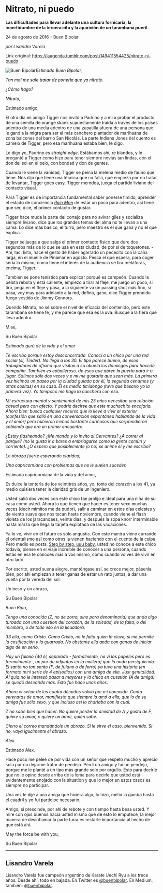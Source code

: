 # Nitrato, ni puedo

**Las dificultades para llevar adelante una cultura fornicaria, la incertidumbre de la tercera cita y la aparición de un tarambana pueril.**

24 de agosto de 2016 - Buen Bipolar

_por Lisandro Varela_

Link original: https://laagenda.tumblr.com/post/149411554425/nitrato-ni-puedo

![Buen Bipolar](https://64.media.tumblr.com/f5183e7bf8bb3861c4cce5bc074333a6/tumblr_inline_pk383dVPf21t6q87u_500.jpg)*Estimado Buen Bipolar,*

*Tan mal me sale tratar de ponerla que ya nitrato.*

*¿Cómo hago?*

*Nitrato,*

  


Estimado amigo,

El otro dìa mi amigo Tigger nos invitó a Padrino y a mì a probar el producto de una semilla de orange skank supuestamente traìda a través de los países adentro de una media adentro de una zapatilla afuera de una persona que le ganó a la migra para ser el más canchero plantador de marihuana de zona balcones del barrio San Nicolás. La parte Indiana Jones del cuento es camelo de Tigger, pero esa marihuana estaba bien, le digo.

Le digo yo, Padrino es *straight edge*. Estábamos ahí, re blandos, y  le pregunté a Tigger como hizo para tener siempre novias tan lindas, con el don del sol en el pelo, con bondad y don de gentes. 

Cuando le viene la vanidad, Tigger se peina la melena medio de fauno que tiene. Nos dijo que tiene una técnica que no falla, que empieza por no tratar de levantar, Tigger goes easy, Tigger merodea, juega el partido liviano del contacto visual.

Para Tigger es de importancia fundamental saber ponerse tìmido, aprender el estado de conciencia [*Rain Man*](https://www.youtube.com/watch?v=mlNwXuHUA8I)  de estar un poco para adentro, así tiene que ser, dice, el primer contacto de gustar.

Tigger hace muda la parte del cortejo para no avivar giles y socializa siempre liviano, dice que los grandes temas del alma no te llevan a una cama. Lo dice más básico, el turro, pero maestro es el que gana y no el que explica.

Tigger se juega a que salga el primer contacto fìsico que dure dos segundos más de lo que se usa en esta ciudad, de por sí de toquetones.  -Ahí, tac, listo, hace el gesto de haber agarrado un pececito con la caña larga, en el muelle de Pinamar en agosto. Pesca el que espera, para coger sería lo mismo; como tiene el interés de la audiencia se tira metáforas, encima, Tigger.

También se pone tenístico para explicar porqué es campeón. Cuando la pelota rebota y está caliente, empiezo a tirar al fleje, me juego un poco, si tiro, pega en el fleje y pasa, a la siguiente va un passing shot más fino, si pasa, voy muy para adelante a la red, defino, gano, dice Tigger prendido fuego vestido de Jimmy Connors.

Querido Nitrato, no sé sobre el nivel de eficacia del contenido, pero este tarambana se tiene fe, y me parece que esa es la uva. Busque a la fiera que lleva adentro.

Miau,

Su Buen Bipolar

  


*Estimado gurú de la vida y el amor*

*Te escribo porque estoy desconcertada. Conocí a un chico por una red social (sí, Tinder). No llega a los 30. El tipo parece bueno, de esos trabajadores de oficina que visitan a su abuela los domingos para hacerle compañía. También es caballeroso, de esos que abren la puerta para ir a jugar. Salimos sólo dos veces y a mi me gustaría que sean más. La primera vez hicimos un paseo por la ciudad guiada por él, la segunda cenamos (y otras cositas) en su casa. Él es medio timidongo (tuve que besarlo yo la primera vez). Yo tampoco me hago la canchera con eso.*

*Mi estructura mental y sentimental de mis 23 años necesitan una relación casual pero con afecto. Y podría decirse que este muchachito encajaría. Ahora bien: busca cualquier recurso que lo lleve a vivir al exterior (confesión que salió en una conversación espontánea hablando de la vida y el amor) pero hubieron mimos bastante cariñosos que sorprendieron sabiendo que era un primer encuentro.*

*¿Estoy flasheando? ¿Me mando y lo invito al Cervantes? ¿A correr al parque? (no le gusta ir a bares a embriagarse como la gente común y corriente). ¿O espero que posiblemente (o no) se anime él y me escriba?*

*Lo abraza fuerte esperando claridad,*

*Una capricorniana con problemas que no le suelen suceder.*

  


Estimada capricorniana de la vida y del amor,

Es dulce la tonterìa de los veintitrés años, yo, tonto del corazón a los 41, ya medio quisiera tener la claridad gris de un ingeniero.

Usted salió dos veces con este chico tan prolijo e ideal para una niña de su casa como usted. Ahora lo que tienen que hacer es tener sexo muchas veces (decir mimitos me da pudor), salir a caminar en estos días celestes y de viento suave que nos tocan hasta noviembre, cuando viene el flash violeta de los jaracandaes, veinte dìas, y después la sopa knorr interminable hasta marzo que llega la tarjeta explotada de las vacaciones.

Ya lo ve, vivir en el futuro es solo angustia. Con este mantra viene currando el orientalismo así como otros la vienen haciendo con el cuento de la culpa. Pero medio es posta. [Step by step, uuu baby](https://www.youtube.com/watch?v=ay6GjmiJTPM), usted no conoce a este chico todavía, piense en el viaje increíble de conocer a una persona, cuando estás en esa te conoces más a vos mismo, como cuando volves de vivir en otro lado.

Por escrito, usted suena alegre, manténgase así, se crece mejor, pásenla bien, por ahí empiezan a tener ganas de estar un rato juntos, a dar una vuelta por la vereda del sol. 

Un beso y un abrazo,

Su Buen Bipolar

  


*Buen Bipo,* 

*Tengo una conocida (Z, no de zorra, sino para denominarla) que anda algo turbada con una cuestión del corazón, de la soledad, de la falta, o del miembro, o de todo eso en la licuadora.* 

*33 ella, como Cristo. Como Cristo, no le falta quien la clave, si me permite la cosificación y la guarrada. No obstante ella anda con ganas de iniciar algo de en serio.*

*Hay un fulano (40 él, separado - formalmente, no vi los papeles pero es formalmente-, un par de adjuntos en la mailera) que la anda persiguiendo. El santo no tan santo (F, de fulano o de forro) ya tuvo una historia (en formato mini serie de 4 episodios) con una amiga de ella. Just genitalidad. Al quía no le interesó pasar a mayores y la chica en cuestión (A de amiga) se quedó deseando más. Esto fue hace unos años.* 

*Ahora el señor de las cuatro décadas volvió por mi conocida. Canta serenatas de amor, manifiesta que siempre la amó a ella, que lo de su amiga fue sólo sexo, y que incluso así lo charlaba con la cual.*

*Z no sabe bien qué hacer. No quiere perder la amistad de A y gusta de F, quiere su amor, o quiere un amor, quién sabe.* 

*Cierro el correo mandándole un abrazo. Si le sirve el caso, bienvenido. Si no, vaya igualmente el abrazo.*

*Alex*

  


Estimado Alex,

Hace poco me peleé de por vida con un señor que respeto mucho y aprecio solo por no dejarme tratar de pendejo. Perdí un amigo y fui un pendejo, porque me le planté a un tipo más grande solo por orgullo. Esto para decirle que no le opino desde arriba de la loma para decirle que usted está evidentemente enojado con la situation y que lo mejor en estos casos es siempre no participar.

Una vez le dije a una amiga que hiciera algo, lo hizo, metió la gamba hasta el cuadril y yo fui partícipe necesario.

Amigo, si prescinde, por ahí de rebote y con tiempo hasta besa usted. Y mire con ojos buenos hacia usted mismo que de esto lo emputece, la mejor manera de desinflamar la parte turra es restarle importancia al hecho de que está ahí.

May the force be with you,

Su Buen Bipolar 



---

 Lisandro Varela
----------------

 Lisandro Varela fue campeón argentino de Karate Uechi Ryu a los trece años. Desde ahí, todo en bajada. En Twitter es [@buenbipolar](http://www.twitter.com/buenbipolar). En Medium, también: [@buenbipolar](https://medium.com/@buenbipolar). 

